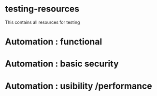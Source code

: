 # testing-resources
This contains all resources for testing

# Automation : functional 


# Automation : basic security 

# Automation : usibility /performance

